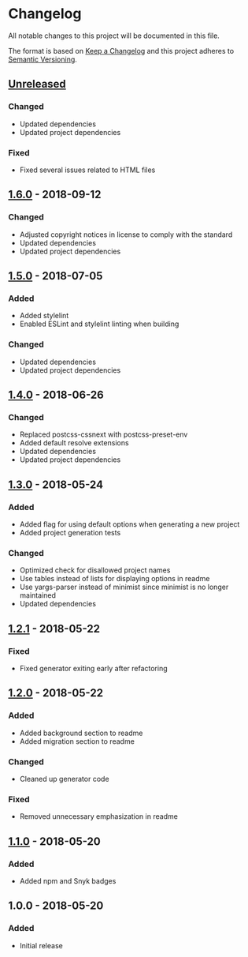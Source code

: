 # Changelog

All notable changes to this project will be documented in this file.

The format is based on [Keep a Changelog](http://keepachangelog.com/en/1.0.0/)
and this project adheres to [Semantic Versioning](http://semver.org/spec/v2.0.0.html).

## [Unreleased]

### Changed

+ Updated dependencies
+ Updated project dependencies

### Fixed

+ Fixed several issues related to HTML files

## [1.6.0] - 2018-09-12

### Changed

+ Adjusted copyright notices in license to comply with the standard
+ Updated dependencies
+ Updated project dependencies

## [1.5.0] - 2018-07-05

### Added

+ Added stylelint
+ Enabled ESLint and stylelint linting when building

### Changed

+ Updated dependencies
+ Updated project dependencies

## [1.4.0] - 2018-06-26

### Changed

+ Replaced postcss-cssnext with postcss-preset-env
+ Added default resolve extensions
+ Updated dependencies
+ Updated project dependencies

## [1.3.0] - 2018-05-24

### Added

+ Added flag for using default options when generating a new project
+ Added project generation tests

### Changed

+ Optimized check for disallowed project names
+ Use tables instead of lists for displaying options in readme
+ Use yargs-parser instead of minimist since minimist is no longer maintained
+ Updated dependencies

## [1.2.1] - 2018-05-22

### Fixed

+ Fixed generator exiting early after refactoring

## [1.2.0] - 2018-05-22

### Added

+ Added background section to readme
+ Added migration section to readme

### Changed

+ Cleaned up generator code

### Fixed

+ Removed unnecessary emphasization in readme

## [1.1.0] - 2018-05-20

### Added

+ Added npm and Snyk badges

## 1.0.0 - 2018-05-20

### Added

+ Initial release

[Unreleased]: https://github.com/mserajnik/websn/compare/1.6.0...develop
[1.6.0]: https://github.com/mserajnik/websn/compare/1.5.0...1.6.0
[1.5.0]: https://github.com/mserajnik/websn/compare/1.4.0...1.5.0
[1.4.0]: https://github.com/mserajnik/websn/compare/1.3.0...1.4.0
[1.3.0]: https://github.com/mserajnik/websn/compare/1.2.1...1.3.0
[1.2.1]: https://github.com/mserajnik/websn/compare/1.2.0...1.2.1
[1.2.0]: https://github.com/mserajnik/websn/compare/1.1.0...1.2.0
[1.1.0]: https://github.com/mserajnik/websn/compare/1.0.0...1.1.0
